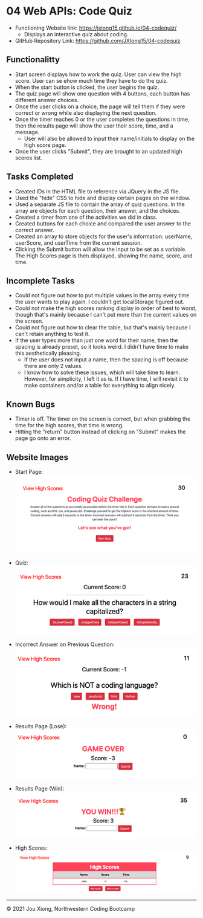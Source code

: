 # 04 Web APIs: Code Quiz

* Functioning Website link: https://jxiong15.github.io/04-codequiz/
    * Displays an interactive quiz about coding.
* GitHub Repository Link: https://github.com/JXIong15/04-codequiz


## Functionalitty

* Start screen displays how to work the quiz. User can view the high score. User can se ehow much time they have to do the quiz.
* When the start button is clicked, the user begins the quiz.
* The quiz page will show one question with 4 buttons, each button has different answer choices.
* Once the user clicks on a choice, the page will tell them if they were correct or wrong while also displaying the next question.
* Once the timer reaches 0 or the user completes the questions in time, then the results page will show the user their score, time, and a message.
    * User will also be allowed to input their name/initials to display on the high score page.
* Once the user clicks "Submit", they are brought to an updated high scores list.


## Tasks Completed

* Created IDs in the HTML file to reference via JQuery in the JS file.
* Used the "hide" CSS to hide and display certain pages on the window.
* Used a separate JS file to contain the array of quiz questions. In the array are objects for each question, their answer, and the choices.
* Created a timer from one of the activities we did in class.
* Created buttons for each choice and compared the user answer to the correct answer.
* Created an array to store objects for the user's information: userName, userScore, and userTime from the current session.
* Clicking the Submit button will allow the input to be set as a variable. The High Scores page is then displayed, showing the name, score, and time.


## Incomplete Tasks

* Could not figure out how to put multiple values in the array every time the user wants to play again. I couldn't get localStorage figured out.
* Could not make the high scores ranking display in order of best to worst, though that's mainly because I can't put more than the current values on the screen.
* Could not figure out how to clear the table, but that's mainly because I can't retain anything to test it.
* If the user types more than just one word for their name, then the spacing is already preset, so it looks weird. I didn't have time to make this aesthetically pleasing.
    * If the user does not input a name, then the spacing is off because there are only 2 values.
    * I know how to solve these issues, which will take time to learn. However, for simplicity, I left it as is. If I have time, I will revisit it to make containers and/or a table for everything to align nicely.


## Known Bugs

* Timer is off. The timer on the screen is correct, but when grabbing the time for the high scores, that time is wrong.
* Hitting the "return" button instead of clicking on "Submit" makes the page go onto an error.


## Website Images
* Start Page: 
![Start Page](./Assets/start.png)

* Quiz: 
![Quiz Page](./Assets/quiz.png)

* Incorrect Answer on Previous Question: 
![When previous question is incorrect](./Assets/incorrect.png)

* Results Page (Lose):
![Results Page when user loses](./Assets/results-lose.png)

* Results Page (Win):
![Results Page when user wins](./Assets/results-win.png)

* High Scores:
![High Score Page](./Assets/highscores.png)

- - -
© 2021 Jou Xiong, Northwestern Coding Bootcamp